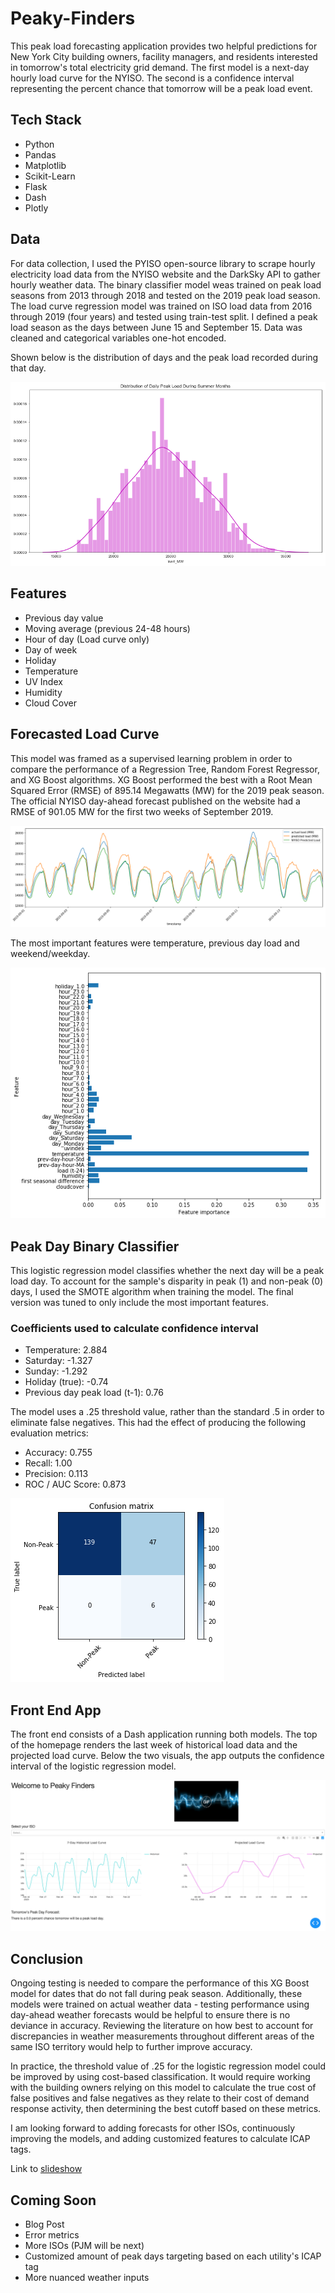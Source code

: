 # Peaky-Finders

This peak load forecasting application provides two helpful predictions for New York City building owners, facility managers, and residents interested in tomorrow's total electricity grid demand. The first model is a next-day hourly load curve for the NYISO. The second is a confidence interval representing the percent chance that tomorrow will be a peak load event. 

## Tech Stack

- Python 
- Pandas
- Matplotlib
- Scikit-Learn
- Flask
- Dash 
- Plotly

## Data

For data collection, I used the PYISO open-source library to scrape hourly electricity load data from the NYISO website and the DarkSky API to gather hourly weather data. The binary classifier model weas trained on peak load seasons from 2013 through 2018 and tested on the 2019 peak load season. The load curve regression model was trained on ISO load data from 2016 through 2019 (four years) and tested using train-test split. I defined a peak load season as the days between June 15 and September 15. Data was cleaned and categorical variables one-hot encoded. 

Shown below is the distribution of days and the peak load recorded during that day. 

![Distribution of Summer Days](images/peak_day_distribution.png)

## Features

- Previous day value
- Moving average (previous 24-48 hours) 
- Hour of day (Load curve only)
- Day of week 
- Holiday
- Temperature
- UV Index
- Humidity
- Cloud Cover


## Forecasted Load Curve

This model was framed as a supervised learning problem in order to compare the performance of a Regression Tree, Random Forest Regressor, and XG Boost algorithms. XG Boost performed the best with a Root Mean Squared Error (RMSE) of 895.14 Megawatts (MW) for the 2019 peak season. The official NYISO day-ahead forecast published on the website had a RMSE of 901.05 MW for the first two weeks of September 2019.

![Illustration of load forecasts for early September 2019](images/load_forecast_illustration.png)

The most important features were temperature, previous day load and weekend/weekday.  

![XG Boost Feature Importance](images/xg_boost_feature_importance.png)


## Peak Day Binary Classifier 

This logistic regression model classifies whether the next day will be a peak load day. To account for the sample's disparity in peak (1) and non-peak (0) days, I used the SMOTE algorithm when training the model. The final version was tuned to only include the most important features.

### Coefficients used to calculate confidence interval
- Temperature: 2.884
- Saturday: -1.327 
- Sunday: -1.292 
- Holiday (true): -0.74
- Previous day peak load (t-1): 0.76

The model uses a .25 threshold value, rather than the standard .5 in order to eliminate false negatives. This had the effect of producing the following evaluation metrics:
- Accuracy: 0.755
- Recall: 1.00
- Precision: 0.113
- ROC / AUC Score: 0.873

![Results](images/confusion_matrix_log.png)

## Front End App

The front end consists of a Dash application running both models. The top of the homepage renders the last week of historical load data and the projected load curve. Below the two visuals, the app outputs the confidence interval of the logistic regression model. 

![Interactive Dashboard](images/updated_image.png)


## Conclusion

Ongoing testing is needed to compare the performance of this XG Boost model for dates that do not fall during peak season. Additionally, these models were trained on actual weather data - testing performance using day-ahead weather forecasts would be helpful to ensure there is no deviance in accuracy. Reviewing the literature on how best to account for discrepancies in weather measurements throughout different areas of the same ISO territory would help to further improve accuracy. 

In practice, the threshold value of .25 for the logistic regression model could be improved by using cost-based classification. It would require working with the building owners relying on this model to calculate the true cost of false positives and false negatives as they relate to their cost of demand response activity, then determining the best cutoff based on these metrics. 

I am looking forward to adding forecasts for other ISOs, continuously improving the models, and adding customized features to calculate ICAP tags. 

Link to [slideshow](https://docs.google.com/presentation/d/1AdA7OE8VJQxQF6DAVs81xLXPfjvnHUb99oBfRkqpB7M/edit#slide=id.g6bd401033a_0_275) 

## Coming Soon 
- Blog Post 
- Error metrics 
- More ISOs (PJM will be next)
- Customized amount of peak days targeting based on each utility's ICAP tag 
- More nuanced weather inputs
